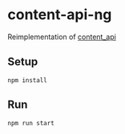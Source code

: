 # content-api-ng
Reimplementation of [content_api](https://github.com/theodi/content_api)

## Setup
```npm install```

## Run
```npm run start```
